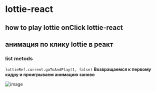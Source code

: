 # lottie-react

## how to play lottie onClick  lottie-react 

## анимация по клику lottie в реакт


### list metods

`lottieRef.current.goToAndPlay(1, false)` __Возвращаемся к первому кадру и проигрываем  анимацию заново__

![image](https://github.com/ScherbakovM/lottie-react/assets/109952823/05985efa-c257-4018-b1d3-ce9f2f86d363)

